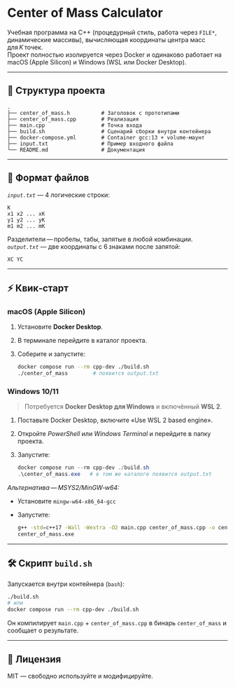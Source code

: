 # Center of Mass Calculator

Учебная программа на C++ (процедурный стиль, работа через `FILE*`, динамические массивы),
вычисляющая координаты центра масс для *K* точек.  
Проект полностью изолируется через Docker и одинаково работает на macOS (Apple Silicon)
и Windows (WSL или Docker Desktop).

---

## 📂 Структура проекта

```
.
├── center_of_mass.h          # Заголовок с прототипами
├── center_of_mass.cpp        # Реализация
├── main.cpp                  # Точка входа
├── build.sh                  # Сценарий сборки внутри контейнера
├── docker-compose.yml        # Container gcc:13 + volume‑маунт
├── input.txt                 # Пример входного файла
└── README.md                 # Документация
```

---

## 🔢 Формат файлов

*`input.txt`* — 4 логические строки:

```
K
x1 x2 ... xK
y1 y2 ... yK
m1 m2 ... mK
```

Разделители — пробелы, табы, запятые в любой комбинации.  
*`output.txt`* — две координаты с 6 знаками после запятой:

```
XC YC
```

---

## ⚡ Квик‑старт

### macOS (Apple Silicon)

1. Установите **Docker Desktop**.
2. В терминале перейдите в каталог проекта.
3. Соберите и запустите:

   ```bash
   docker compose run --rm cpp-dev ./build.sh
   ./center_of_mass        # появится output.txt
   ```

### Windows 10/11

> Потребуется **Docker Desktop для Windows** и включённый **WSL 2**.

1. Поставьте Docker Desktop, включите «Use WSL 2 based engine».
2. Откройте *PowerShell* или *Windows Terminal* и перейдите в папку проекта.
3. Запустите:

   ```powershell
   docker compose run --rm cpp-dev ./build.sh
   .\center_of_mass.exe   # в том же каталоге появится output.txt
   ```

*Альтернатива — MSYS2/MinGW‑w64:*  
- Установите `mingw-w64-x86_64-gcc`  
- Запустите:

  ```bash
  g++ -std=c++17 -Wall -Wextra -O2 main.cpp center_of_mass.cpp -o center_of_mass.exe
  center_of_mass.exe
  ```

---

## 🛠️ Скрипт `build.sh`

Запускается внутри контейнера (`bash`):

```bash
./build.sh
# или
docker compose run --rm cpp-dev ./build.sh
```

Он компилирует `main.cpp` + `center_of_mass.cpp` в бинарь `center_of_mass`
и сообщает о результате.

---


## 📜 Лицензия

MIT — свободно используйте и модифицируйте.
